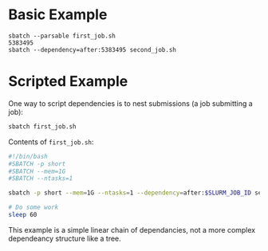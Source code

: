 # Basic Example

```
sbatch --parsable first_job.sh
5383495
sbatch --dependency=after:5383495 second_job.sh
```

# Scripted Example
One way to script dependencies is to nest submissions (a job submitting a job):

```bash
sbatch first_job.sh
```

Contents of `first_job.sh`:

```bash
#!/bin/bash
#SBATCH -p short
#SBATCH --mem=1G
#SBATCH --ntasks=1

sbatch -p short --mem=1G --ntasks=1 --dependency=after:$SLURM_JOB_ID second_job.sh

# Do some work
sleep 60

```

This example is a simple linear chain of dependancies, not a more complex dependeancy structure like a tree.
